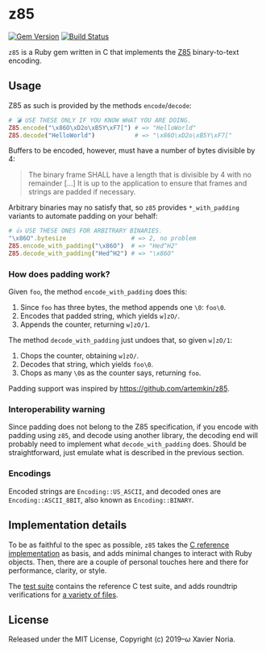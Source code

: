 # z85

[![Gem Version](https://img.shields.io/gem/v/z85.svg?style=for-the-badge)](https://rubygems.org/gems/z85)
[![Build Status](https://img.shields.io/travis/com/fxn/z85.svg?style=for-the-badge&branch=master)](https://travis-ci.com/fxn/z85)

`z85` is a Ruby gem written in C that implements the [Z85](https://rfc.zeromq.org/spec:32/Z85/) binary-to-text encoding.

## Usage

Z85 as such is provided by the methods `encode`/`decode`:

```ruby
# 💣 USE THESE ONLY IF YOU KNOW WHAT YOU ARE DOING.
Z85.encode("\x86O\xD2o\xB5Y\xF7[") # => "HelloWorld"
Z85.decode("HelloWorld")           # => "\x86O\xD2o\xB5Y\xF7["
```

Buffers to be encoded, however, must have a number of bytes divisible by 4:

> The binary frame SHALL have a length that is divisible by 4 with no remainder [...] It is up to the application to ensure that frames and strings are padded if necessary.

Arbitrary binaries may no satisfy that, so `z85` provides  `*_with_padding` variants to automate padding on your behalf:

```ruby
# 👍 USE THESE ONES FOR ARBITRARY BINARIES.
"\x86O".bytesize                  # => 2, no problem
Z85.encode_with_padding("\x86O")  # => "Hed^H2"
Z85.decode_with_padding("Hed^H2") # => "\x86O"
```

### How does padding work?

Given `foo`, the method `encode_with_padding` does this:

1. Since `foo` has three bytes, the method appends one `\0`: `foo\0`.
2. Encodes that padded string, which yields `w]zO/`.
3. Appends the counter, returning `w]zO/1`.

The method `decode_with_padding` just undoes that, so given `w]zO/1`:

1. Chops the counter, obtaining `w]zO/`.
2. Decodes that string, which yields `foo\0`.
3. Chops as many `\0`s as the counter says, returning `foo`.

Padding support was inspired by https://github.com/artemkin/z85.

### Interoperability warning

Since padding does not belong to the Z85 specification, if you encode with padding using `z85`, and decode using another library, the decoding end will probably need to implement what `decode_with_padding` does. Should be straightforward, just emulate what is described in the previous section.

### Encodings

Encoded strings are `Encoding::US_ASCII`, and decoded ones are `Encoding::ASCII_8BIT`, also known as `Encoding::BINARY`.

## Implementation details

To be as faithful to the spec as possible, `z85` takes the [C reference implementation](https://github.com/zeromq/rfc/blob/master/src/spec_32.c) as basis, and adds minimal changes to interact with Ruby objects. Then, there are a couple of personal touches here and there for performance, clarity, or style.

The [test suite](https://github.com/fxn/z85/blob/master/test/lib/test_z85.rb) contains the reference C test suite, and adds roundtrip verifications for [a variety of files](https://github.com/fxn/z85/tree/master/test/fixtures).

## License

Released under the MIT License, Copyright (c) 2019–<i>ω</i> Xavier Noria.
